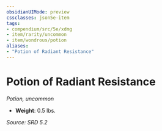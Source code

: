 ```yaml
---
obsidianUIMode: preview
cssclasses: json5e-item
tags:
- compendium/src/5e/xdmg
- item/rarity/uncommon
- item/wondrous/potion
aliases: 
- "Potion of Radiant Resistance"
---
```

# Potion of Radiant Resistance
*Potion, uncommon*  

- **Weight**: 0.5 lbs.

*Source: SRD 5.2*